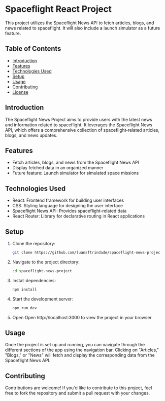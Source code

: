 # Spaceflight React Project

This project utilizes the Spaceflight News API to fetch articles, blogs, and news related to spaceflight. It will also include a launch simulator as a future feature.

## Table of Contents

- [Introduction](#introduction)
- [Features](#features)
- [Technologies Used](#technologies-used)
- [Setup](#setup)
- [Usage](#usage)
- [Contributing](#contributing)
- [License](#license)

## Introduction

The Spaceflight News Project aims to provide users with the latest news and information related to spaceflight. It leverages the Spaceflight News API, which offers a comprehensive collection of spaceflight-related articles, blogs, and news updates.

## Features

- Fetch articles, blogs, and news from the Spaceflight News API
- Display fetched data in an organized manner
- Future feature: Launch simulator for simulated space missions

## Technologies Used

- React: Frontend framework for building user interfaces
- CSS: Styling language for designing the user interface
- Spaceflight News API: Provides spaceflight-related data
- React Router: Library for declarative routing in React applications

## Setup

1. Clone the repository:

   ```bash
   git clone https://github.com/luanaftrindade/spaceflight-news-project.git

2. Navigate to the project directory:
   
   ```bash
   cd spaceflight-news-project

3. Install dependencies:

    ```bash
    npm install

4. Start the development server:

     ```bash
     npm run dev

5. Open Open http://localhost:3000 to view the project in your browser.


## Usage

Once the project is set up and running, you can navigate through the different sections of the app using the navigation bar. Clicking on "Articles," "Blogs," or "News" will fetch and display the corresponding data from the Spaceflight News API.

## Contributing

Contributions are welcome! If you'd like to contribute to this project, feel free to fork the repository and submit a pull request with your changes.



